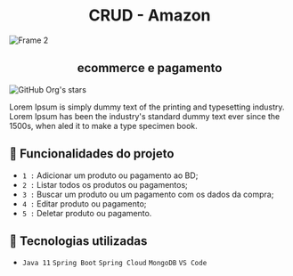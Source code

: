 <h1 align="center"> CRUD - Amazon </h1>

![Frame 2](https://user-images.githubusercontent.com/101227242/180593849-366cddc2-e265-4356-9f00-7494696e49fc.svg)


<h2 align="center"> ecommerce e pagamento </h2>


![GitHub Org's stars](https://img.shields.io/github/stars/camilafernanda?style=social)

Lorem Ipsum is simply dummy text of the printing and typesetting industry. 
Lorem Ipsum has been the industry's standard dummy text ever since the 1500s, when aled it to make a type specimen book. 

## :hammer: Funcionalidades do projeto

- `1 :` Adicionar um produto ou pagamento ao BD;
- `2 :` Listar todos os produtos ou pagamentos;
- `3 :` Buscar um produto ou um pagamento com os dados da compra;
- `4 :` Editar produto ou pagamento;
- `5 :` Deletar produto ou pagamento.

## :hammer: Tecnologias utilizadas

- `Java 11` `Spring Boot` `Spring Cloud` `MongoDB` `VS Code`


